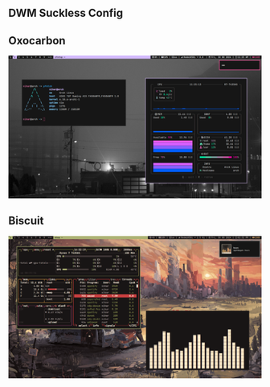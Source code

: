DWM Suckless Config
-------------------

Oxocarbon
---------
![oxo](https://github.com/niharPat/dwm_dots/blob/main/assets/oxo_ss.png?raw=true)

Biscuit
-------
![biscuit](https://github.com/niharPat/dwm_dots/blob/main/assets/biscuit_ss.png?raw=true)


